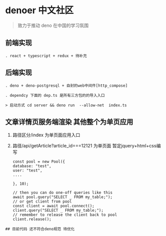 # denoer 中文社区

> 致力于推动 deno 在中国的学习氛围

## 前端实现

    . react + typescript + redux + 待补充

## 后端实现

    . deno + deno-postgresql + 自封的web中间件[http_compose]

    . dependcy 下面的 dep.ts 是所有三方包的的导入入口

    > 启动方式 cd server && deno run  --allow-net  index.ts

## 文章详情页服务端渲染 其他整个为单页应用

1. 路径区分/index 为单页面应用入口
2. 路径/api/getArticle?article_id===12121 为单页面 暂定jquery+html+css编写

    ```
    const pool = new Pool({
    database: "test",
    user: "test",
    ....

    }, 10);

    // then you can do one-off queries like this
    await pool.query("SELECT _ FROM my_table;");
    // or get client from pool
    const client = await pool.connect();
    client.query("SELECT _ FROM my_table;");
    // remember to release the client back to pool
    client.release();
```
## 目前代码 还不符合deno规范 待优化